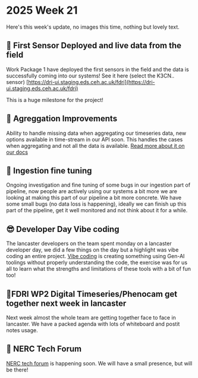 # 2025 Week 21

Here's this week's update, no images this time, nothing but lovely text.

## 🥳 First Sensor Deployed and live data from the field

Work Package 1 have deployed the first sensors in the field and the data is successfully coming into our systems!
See it here (select the K3CN.. sensor) [https://dri-ui.staging.eds.ceh.ac.uk/fdri](https://dri-ui.staging.eds.ceh.ac.uk/fdri)

This is a huge milestone for the project!

## 🐛 Agreggation Improvements

Ability to handle missing data when aggregating our timeseries data, new options available in time-stream in our API soon. This handles the cases when aggregating and not all the data is available.
[Read more about it on our docs](https://nerc-ceh.github.io/time-stream/user_guide/timeseries_basics.html#missing-rows) 

## 🐛 Ingestion fine tuning

Ongoing investigation and fine tuning of some bugs in our ingestion part of pipeline, now people are actively using our systems a bit more we are looking at making this part of our pipeline a bit more concrete.
We have some small bugs (no data loss is happening), ideally we can finish up this part of the pipeline, get it well monitored and not think about it for a while.

## 😎 Developer Day Vibe coding

The lancaster developers on the team spent monday on a lancaster developer day, we did a few things on the day but a highlight was vibe coding an entire project.
[Vibe coding](https://en.wikipedia.org/wiki/Vibe_coding) is creating something using Gen-AI toolings without properly understanding the code, the exercise was for us all to learn what the strengths and limitations of these tools with a bit of fun too!

## 🌹FDRI WP2 Digital Timeseries/Phenocam get together next week in lancaster

Next week almost the whole team are getting together face to face in lancaster. We have a packed agenda with lots of whiteboard and postit notes usage.

## 🔑 NERC Tech Forum

[NERC tech forum](https://www.bgs.ac.uk/news/nerc-tech-forum-2025) is happening soon.
We will have a small presence, but will be there!

